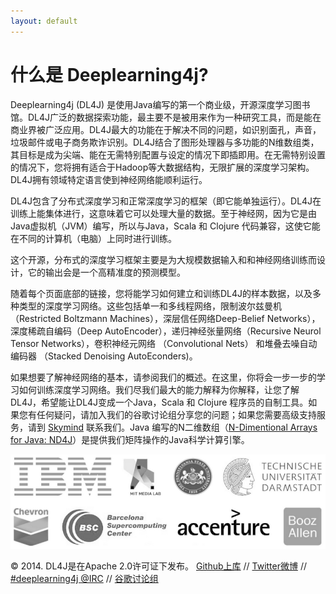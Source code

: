 ```yaml
---
layout: default
---
```


# 什么是 Deeplearning4j?

Deeplearning4j (DL4J) 是使用Java编写的第一个商业级，开源深度学习图书馆。DL4J广泛的数据探索功能，最主要不是被用来作为一种研究工具，而是能在商业界被广泛应用。DL4J最大的功能在于解决不同的问题，如识别面孔，声音，垃圾邮件或电子商务欺诈识别。DL4J结合了图形处理器与多功能的N维数组类，其目标是成为尖端、能在无需特别配置与设定的情况下即插即用。在无需特别设置的情况下，您将拥有适合于Hadoop等大数据结构，无限扩展的深度学习架构。DL4J拥有领域特定语言使到神经网络能顺利运行。

DL4J包含了分布式深度学习和正常深度学习的框架（即它能单独运行）。DL4J在训练上能集体进行，这意味着它可以处理大量的数据。至于神经网，因为它是由Java虚拟机（JVM）编写，所以与Java，Scala 和 Clojure 代码兼容，这使它能在不同的计算机（电脑）上同时进行训练。

这个开源，分布式的深度学习框架主要是为大规模数据输入和和神经网络训练而设计，它的输出会是一个高精准度的预测模型。

随着每个页面底部的链接，您将能学习如何建立和训练DL4J的样本数据，以及多种类型的深度学习网络。这些包括单一和多线程网络，限制波尔兹曼机（Restricted Boltzmann Machines），深层信任网络Deep-Belief Networks），深度稀疏自编码（Deep AutoEncoder），递归神经张量网络（Recursive Neurol Tensor Networks），卷积神经元网络 （Convolutional Nets） 和堆叠去噪自动编码器 （Stacked Denoising AutoEconders)。

如果想要了解神经网络的基本，请参阅我们的概述。在这里，你将会一步一步的学习如何训练深度学习网络。我们尽我们最大的能力解释为你解释，让您了解DL4J，希望能让DL4J变成一个Java，Scala 和 Clojure 程序员的自制工具。如果您有任何疑问，请加入我们的谷歌讨论组分享您的问题；如果您需要高级支持服务，请到 [Skymind](http://www.skymind.io/contact.html) 联系我们。Java 编写的N二维数组（[N-Dimentional Arrays for Java: ND4J](http://nd4j.org/)）是提供我们矩阵操作的Java科学计算引擎。

![Alt text](../img/logos_8.png)

© 2014. DL4J是在Apache 2.0许可证下发布。
[Github上库](https://github.com/SkymindIO/deeplearning4j) // <a href="https://twitter.com/dl4j1">Twitter微博</a> // <a href="https://webchat.freenode.net/">#deeplearning4j @IRC</a> // [谷歌讨论组](https://groups.google.com/forum/#!forum/deeplearning4j)
